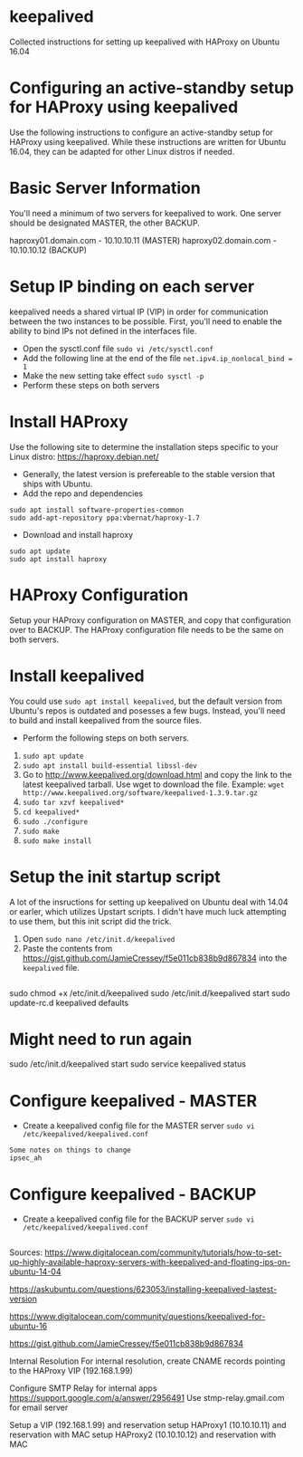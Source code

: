 # keepalived
Collected instructions for setting up keepalived with HAProxy on Ubuntu 16.04

# Configuring an active-standby setup for HAProxy using keepalived
Use the following instructions to configure an active-standby setup for HAProxy using keepalived. While these instructions are written for Ubuntu 16.04, they can be adapted for other Linux distros if needed.

# Basic Server Information
You'll need a minimum of two servers for keepalived to work. One server should be designated MASTER, the other BACKUP.

haproxy01.domain.com - 10.10.10.11 (MASTER)
haproxy02.domain.com - 10.10.10.12 (BACKUP)

# Setup IP binding on each server
keepalived needs a shared virtual IP (VIP) in order for communication between the two instances to be possible. First, you'll need to enable the ability to bind IPs not defined in the interfaces file.

- Open the sysctl.conf file
`sudo vi /etc/sysctl.conf`
- Add the following line at the end of the file
`net.ipv4.ip_nonlocal_bind = 1`
- Make the new setting take effect
`sudo sysctl -p`
- Perform these steps on both servers

# Install HAProxy
Use the following site to determine the installation steps specific to your Linux distro: https://haproxy.debian.net/

- Generally, the latest version is prefereable to the stable version that ships with Ubuntu.
- Add the repo and dependencies
```
sudo apt install software-properties-common
sudo add-apt-repository ppa:vbernat/haproxy-1.7
```
- Download and install haproxy
```
sudo apt update
sudo apt install haproxy
```

# HAProxy Configuration
Setup your HAProxy configuration on MASTER, and copy that configuration over to BACKUP. The HAProxy configuration file needs to be the same on both servers.

# Install keepalived
You could use `sudo apt install keepalived`, but the default version from Ubuntu's repos is outdated and posesses a few bugs. Instead, you'll need to build and install keepalived from the source files.

- Perform the following steps on both servers.

1. `sudo apt update`
2. `sudo apt install build-essential libssl-dev`
3. Go to http://www.keepalived.org/download.html and copy the link to the latest keepalived tarball. Use wget to download the file. Example: `wget http://www.keepalived.org/software/keepalived-1.3.9.tar.gz`
4. `sudo tar xzvf keepalived*`
5. `cd keepalived*`
6. `sudo ./configure`
7. `sudo make`
8. `sudo make install`

# Setup the init startup script
A lot of the insructions for setting up keepalived on Ubuntu deal with 14.04 or earler, which utilizes Upstart scripts. I didn't have much luck attempting to use them, but this init script did the trick.

1. Open `sudo nano /etc/init.d/keepalived`
2. Paste the contents from https://gist.github.com/JamieCressey/f5e011cb838b9d867834 into the `keepalived` file.

```

```

sudo chmod +x /etc/init.d/keepalived
sudo /etc/init.d/keepalived start
sudo update-rc.d keepalived defaults
# Might need to run again
sudo /etc/init.d/keepalived start
sudo service keepalived status

# Configure keepalived - MASTER
- Create a keepalived config file for the MASTER server
`sudo vi /etc/keepalived/keepalived.conf`

```
Some notes on things to change
ipsec_ah
```

# Configure keepalived - BACKUP
- Create a keepalived config file for the BACKUP server
`sudo vi /etc/keepalived/keepalived.conf`

```

```

Sources:
https://www.digitalocean.com/community/tutorials/how-to-set-up-highly-available-haproxy-servers-with-keepalived-and-floating-ips-on-ubuntu-14-04

https://askubuntu.com/questions/623053/installing-keepalived-lastest-version

https://www.digitalocean.com/community/questions/keepalived-for-ubuntu-16

https://gist.github.com/JamieCressey/f5e011cb838b9d867834


Internal Resolution
For internal resolution, create CNAME records pointing to the HAProxy VIP (192.168.1.99)

Configure SMTP Relay for internal apps
https://support.google.com/a/answer/2956491
Use stmp-relay.gmail.com for email server

Setup a VIP (192.168.1.99) and reservation
setup HAProxy1 (10.10.10.11) and reservation with MAC
setup HAProxy2 (10.10.10.12) and reservation with MAC
